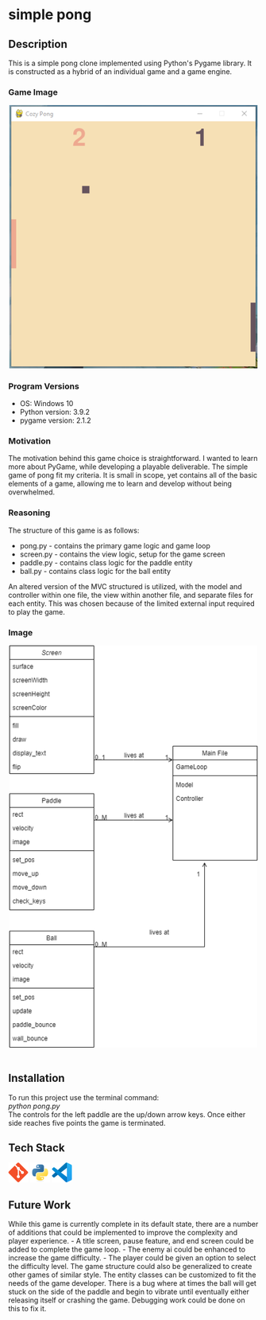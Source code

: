 # simple pong

<h2>Description</h2>
This is a simple pong clone implemented using Python's Pygame library. It is constructed as a hybrid of an individual game and a game engine.
<h3>Game Image</h3>
<div id="header" align="center">
  <img src="pong.png" width="500"/>
</div>
<h3>Program Versions</h3>
<ul>
  <li>OS: Windows 10</li>
  <li>Python version: 3.9.2</li>
  <li>pygame version: 2.1.2</li>
</ul>
<h3>Motivation</h3>
The motivation behind this game choice is straightforward. I wanted to learn more about PyGame, while developing a playable deliverable. The simple game of pong fit my criteria. It is small in scope, yet contains all of the basic elements of a game, allowing me to learn and develop without being overwhelmed.
<h3>Reasoning</h3>
The structure of this game is as follows:
<ul>
  <li>pong.py - contains the primary game logic and game loop</li>
  <li>screen.py - contains the view logic, setup for the game screen</li>
  <li>paddle.py - contains class logic for the paddle entity</li>
  <li>ball.py - contains class logic for the ball entity</li>
</ul>
An altered version of the MVC structured is utilized, with the model and controller within one file, the view within another file, and separate files for each entity. This was chosen because of the limited external input required to play the game.
<h3>Image</h3>
<div id="header" align="center">
  <img src="classDiagram.png" width="500"/>
</div>
<br>
<h2>Installation</h2>
To run this project use the terminal command:
<br>
<i>python pong.py</i>
<br>
The controls for the left paddle are the up/down arrow keys. Once either side reaches five points the game is terminated.
<br>
<h2>Tech Stack</h2>
<div id ="badges">
  <img src="https://github.com/devicons/devicon/blob/master/icons/git/git-original.svg" title="Git" alt="Git" width="40" height="40">
  <img src="https://github.com/devicons/devicon/blob/master/icons/python/python-original.svg" title="Python" alt="Python" width="40" height="40">
  <img src="https://github.com/devicons/devicon/blob/master/icons/vscode/vscode-original.svg" title="VScode" alt="VScode" width="40" height="40">
</div>
<h2>Future Work</h2>
While this game is currently complete in its default state, there are a number of additions that could be implemented to improve the complexity and player experience. 
- A title screen, pause feature, and end screen could be added to complete the game loop.
- The enemy ai could be enhanced to increase the game difficulty.
- The player could be given an option to select the difficulty level.
The game structure could also be generalized to create other games of similar style. The entity classes can be customized to fit the needs of the game developer.
There is a bug where at times the ball will get stuck on the side of the paddle and begin to vibrate until eventually either releasing itself or crashing the game. Debugging work could be done on this to fix it.
<br>